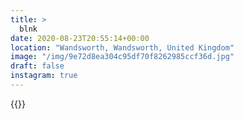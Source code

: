 ```yaml
---
title: >
  blnk
date: 2020-08-23T20:55:14+00:00
location: "Wandsworth, Wandsworth, United Kingdom"
image: "/img/9e72d8ea304c95df70f8262985ccf36d.jpg"
draft: false
instagram: true
---
```


{{<photo src="/img/9e72d8ea304c95df70f8262985ccf36d.jpg">}}
